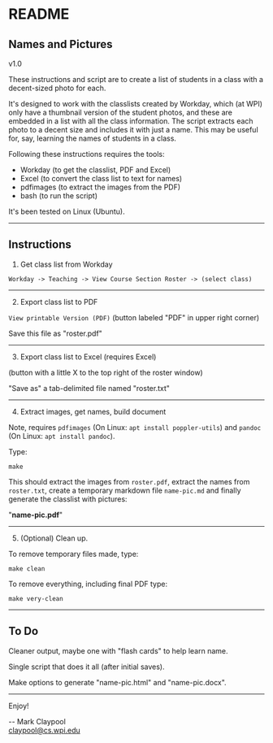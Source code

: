 # README

## Names and Pictures

v1.0

These instructions and script are to create a list of students in a
class with a decent-sized photo for each.

It's designed to work with the classlists created by Workday, which
(at WPI) only have a thumbnail version of the student photos, and
these are embedded in a list with all the class information.  The
script extracts each photo to a decent size and includes it with just
a name.  This may be useful for, say, learning the names of students
in a class.

Following these instructions requires the tools:

- Workday (to get the classlist, PDF and Excel)
- Excel (to convert the class list to text for names)
- pdfimages (to extract the images from the PDF)
- bash (to run the script)

It's been tested on Linux (Ubuntu).

----------------------

## Instructions

1. Get class list from Workday

`Workday -> Teaching -> View Course Section Roster -> (select class)`

----------------------

2. Export class list to PDF

`View printable Version (PDF)` (button labeled "PDF" in upper right corner)

Save this file as "roster.pdf"

----------------------

3. Export class list to Excel (requires Excel)

(button with a little X to the top right of the roster window)

"Save as" a tab-delimited file named "roster.txt"

----------------------

4. Extract images, get names, build document

Note, requires `pdfimages` (On Linux: `apt install poppler-utils`) and
`pandoc` (On Linux: `apt install pandoc`).

Type:

`make`

This should extract the images from `roster.pdf`, extract the names
from `roster.txt`, create a temporary markdown file `name-pic.md` and
finally generate the classlist with pictures: 

"**name-pic.pdf**"

----------------------

5. (Optional) Clean up.

To remove temporary files made, type:

`make clean`

To remove everything, including final PDF type:

`make very-clean`

----------------------

## To Do

Cleaner output, maybe one with "flash cards" to help learn name.

Single script that does it all (after initial saves).

Make options to generate "name-pic.html" and "name-pic.docx".

----------------------

Enjoy!

-- Mark Claypool  
claypool@cs.wpi.edu

